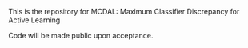 This is the repository for MCDAL: Maximum Classifier Discrepancy for Active Learning

Code will be made public upon acceptance.
